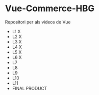 # Vue-Commerce-HBG
Repositori per als vídeos de Vue

- L1 X
- L2 X
- L3 X
- L4 X
- L5 X
- L6 X
- L7
- L8
- L9
- L10
- L11
- FINAL PRODUCT
